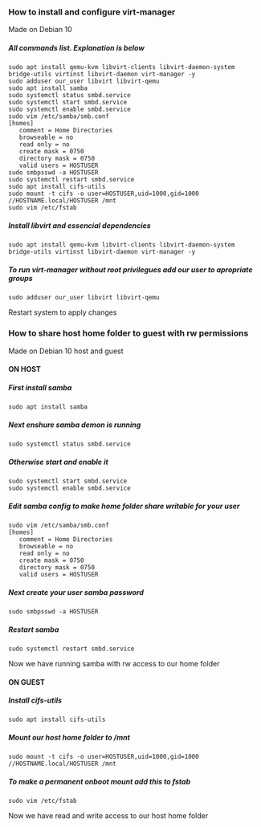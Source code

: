 ### How to install and configure virt-manager
Made on Debian 10


##### All commands list. Explanation is below
```
sudo apt install qemu-kvm libvirt-clients libvirt-daemon-system bridge-utils virtinst libvirt-daemon virt-manager -y
sudo adduser our_user libvirt libvirt-qemu
sudo apt install samba
sudo systemctl status smbd.service
sudo systemctl start smbd.service
sudo systemctl enable smbd.service
sudo vim /etc/samba/smb.conf
[homes]
   comment = Home Directories
   browseable = no
   read only = no
   create mask = 0750
   directory mask = 0750
   valid users = HOSTUSER
sudo smbpsswd -a HOSTUSER
sudo systemctl restart smbd.service
sudo apt install cifs-utils
sudo mount -t cifs -o user=HOSTUSER,uid=1000,gid=1000 //HOSTNAME.local/HOSTUSER /mnt
sudo vim /etc/fstab
```

##### Install libvirt and essencial dependencies
```
sudo apt install qemu-kvm libvirt-clients libvirt-daemon-system bridge-utils virtinst libvirt-daemon virt-manager -y
```

##### To run virt-manager without root privilegues add our user to apropriate groups
```
sudo adduser our_user libvirt libvirt-qemu
```
Restart system to apply changes

### How to share host home folder to guest with rw permissions
Made on Debian 10 host and guest

#### ON HOST

##### First install samba
```
sudo apt install samba
```

##### Next enshure samba demon is running
```
sudo systemctl status smbd.service
```

##### Otherwise start and enable it
```
sudo systemctl start smbd.service
sudo systemctl enable smbd.service
```

##### Edit samba config to make home folder share writable for your user
```
sudo vim /etc/samba/smb.conf
[homes]
   comment = Home Directories
   browseable = no
   read only = no
   create mask = 0750
   directory mask = 0750
   valid users = HOSTUSER
```
##### Next create your user samba password
```
sudo smbpsswd -a HOSTUSER
```
##### Restart samba
```
sudo systemctl restart smbd.service
```
Now we have running samba with rw access to our home folder 

#### ON GUEST

##### Install cifs-utils
```
sudo apt install cifs-utils
```
##### Mount our host home folder to /mnt
```
sudo mount -t cifs -o user=HOSTUSER,uid=1000,gid=1000 //HOSTNAME.local/HOSTUSER /mnt
```
##### To make a permanent onboot mount add this to fstab
```
sudo vim /etc/fstab
```
Now we have read and write access to our host home folder

